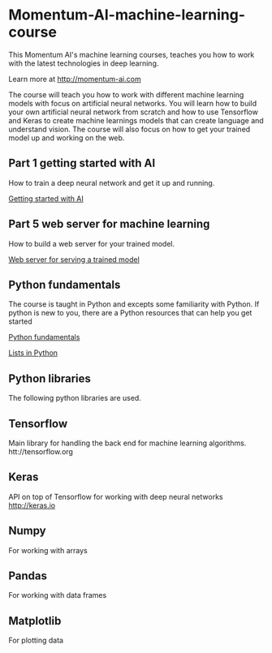 # Momentum-AI-machine-learning-course
This Momentum AI's machine learning courses, teaches you how to work with the latest technologies in deep learning.

Learn more at http://momentum-ai.com

The course will teach you how to work with different machine learning models with focus on artificial neural networks.
You will learn how to build your own artificial neural network from scratch and how to use Tensorflow and Keras to create
machine learnings models that can create language and understand vision. The course will also focus on how to get your trained model up and working on the web.

## Part 1 getting started with AI
How to train a deep neural network and get it up and running. 

[Getting started with AI](https://github.com/bcarlyle/Momentum-AI-machine-learning-course/blob/master/lesson1/Getting%20started%20with%20AI.ipynb)

## Part 5 web server for machine learning
How to build a web server for your trained model.

[Web server for serving a trained model](https://github.com/bcarlyle/Momentum-AI-machine-learning-course/blob/master/lesson5/Building%20a%20web%20app%20using%20machine%20learning.ipynb)

## Python fundamentals
The course is taught in Python and excepts some familiarity with Python. If python is new to you, there are a Python resources that can help you get started



[Python fundamentals](https://github.com/bcarlyle/Momentum-AI-machine-learning-course/blob/master/python_fundamentals/PythonFundamental/PythonFundamentals.ipynb)

[Lists in Python](https://github.com/bcarlyle/Momentum-AI-machine-learning-course/blob/master/python_fundamentals/PythonFundamental/ListsinPython.ipynb)

## Python libraries
The following python libraries are used.

## Tensorflow
Main library for handling the back end for machine learning algorithms. 
htt://tensorflow.org

## Keras
API on top of Tensorflow for working with deep neural networks
http://keras.io

## Numpy
For working with arrays

## Pandas
For working with data frames

## Matplotlib
For plotting data
